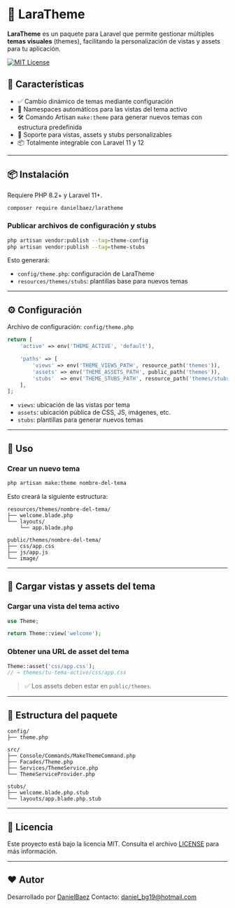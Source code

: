 # 🎨 LaraTheme

**LaraTheme** es un paquete para Laravel que permite gestionar múltiples **temas visuales** (themes), facilitando la personalización de vistas y assets para tu aplicación.

[![MIT License](https://img.shields.io/badge/license-MIT-blue.svg)](LICENSE)

## 🚀 Características

- ✅ Cambio dinámico de temas mediante configuración
- 🧩 Namespaces automáticos para las vistas del tema activo
- 🛠 Comando Artisan `make:theme` para generar nuevos temas con estructura predefinida
- 📁 Soporte para vistas, assets y stubs personalizables
- 📦 Totalmente integrable con Laravel 11 y 12

---

## 📦 Instalación

Requiere PHP 8.2+ y Laravel 11+.

```bash
composer require danielbaez/laratheme
````

### Publicar archivos de configuración y stubs

```bash
php artisan vendor:publish --tag=theme-config
php artisan vendor:publish --tag=theme-stubs
```

Esto generará:

* `config/theme.php`: configuración de LaraTheme
* `resources/themes/stubs`: plantillas base para nuevos temas

---

## ⚙️ Configuración

Archivo de configuración: `config/theme.php`

```php
return [
    'active' => env('THEME_ACTIVE', 'default'),

    'paths' => [
        'views' => env('THEME_VIEWS_PATH', resource_path('themes')),
        'assets' => env('THEME_ASSETS_PATH', public_path('themes')),
        'stubs'  => env('THEME_STUBS_PATH', resource_path('themes/stubs')),
    ],
];
```

* `views`: ubicación de las vistas por tema
* `assets`: ubicación pública de CSS, JS, imágenes, etc.
* `stubs`: plantillas para generar nuevos temas

---

## 🧪 Uso

### Crear un nuevo tema

```bash
php artisan make:theme nombre-del-tema
```

Esto creará la siguiente estructura:

```
resources/themes/nombre-del-tema/
├── welcome.blade.php
└── layouts/
    └── app.blade.php

public/themes/nombre-del-tema/
├── css/app.css
├── js/app.js
└── image/
```

---

## 🧩 Cargar vistas y assets del tema

### Cargar una vista del tema activo

```php
use Theme;

return Theme::view('welcome');
```

### Obtener una URL de asset del tema

```php
Theme::asset('css/app.css'); 
// → themes/tu-tema-activo/css/app.css
```

> ✅ Los assets deben estar en `public/themes`.

---

## 📁 Estructura del paquete

```
config/
├── theme.php

src/
├── Console/Commands/MakeThemeCommand.php
├── Facades/Theme.php
├── Services/ThemeService.php
└── ThemeServiceProvider.php

stubs/
├── welcome.blade.php.stub
└── layouts/app.blade.php.stub
```

---

## 📝 Licencia

Este proyecto está bajo la licencia MIT. Consulta el archivo [LICENSE](LICENSE) para más información.

---

## ❤️ Autor

Desarrollado por [DanielBaez](https://danielbaez.com)
Contacto: [daniel_bg19@hotmail.com](mailto:daniel_bg19@hotmail.com)